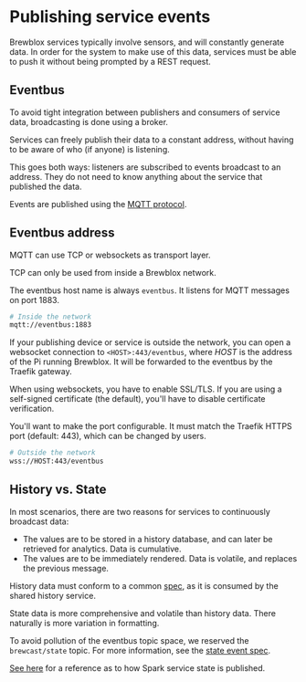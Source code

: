 # Publishing service events

Brewblox services typically involve sensors, and will constantly generate data.
In order for the system to make use of this data, services must be able to push it without being prompted by a REST request.

## Eventbus

To avoid tight integration between publishers and consumers of service data, broadcasting is done using a broker.

Services can freely publish their data to a constant address, without having to be aware of who (if anyone) is listening.

This goes both ways: listeners are subscribed to events broadcast to an address.
They do not need to know anything about the service that published the data.

Events are published using the [MQTT protocol](https://randomnerdtutorials.com/what-is-mqtt-and-how-it-works/).

## Eventbus address

MQTT can use TCP or websockets as transport layer.

TCP can only be used from inside a Brewblox network.

The eventbus host name is always `eventbus`. It listens for MQTT messages on port 1883.

```bash
# Inside the network
mqtt://eventbus:1883
```

If your publishing device or service is outside the network, you can open a websocket connection to `<HOST>:443/eventbus`, where *HOST* is the address of the Pi running Brewblox. It will be forwarded to the eventbus by the Traefik gateway.

When using websockets, you have to enable SSL/TLS. If you are using a self-signed certificate (the default), you'll have to disable certificate verification.

You'll want to make the port configurable. It must match the Traefik HTTPS port (default: 443), which can be changed by users.

```bash
# Outside the network
wss://HOST:443/eventbus
```

## History vs. State

In most scenarios, there are two reasons for services to continuously broadcast data:

- The values are to be stored in a history database, and can later be retrieved for analytics. Data is cumulative.
- The values are to be immediately rendered. Data is volatile, and replaces the previous message.

History data must conform to a common [spec](./history_events), as it is consumed by the shared history service.

State data is more comprehensive and volatile than history data.
There naturally is more variation in formatting.

To avoid pollution of the eventbus topic space, we reserved the `brewcast/state` topic. For more information, see the [state event spec](./state_events).

[See here](./spark_state) for a reference as to how Spark service state is published.
